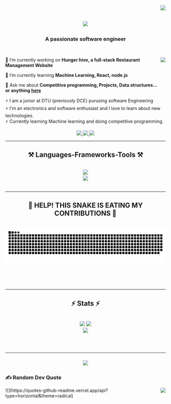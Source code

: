 <img align="right" src="https://visitcount.itsvg.in/api?id=UTSAV73&icon=7&color=5" />

<h1 align="center">
    <img src="https://readme-typing-svg.herokuapp.com/?font=Righteous&size=35&center=true&vCenter=true&width=500&height=70&duration=4000&lines=Hi+There+!+👋;+I'm+Utsav+Joshi+!;" />
</h1>

<h3 align="center">A passionate software engineer </h3>

<br/>

<div align="left">
    
 <img align="right" height="150" src="https://media.tenor.com/VpZ2Nf5gdRYAAAAM/pc-banging.gif" />
 
 🔭 I’m currently working on **Hunger hive, a full-stack Restaurant Management Website**

 
 🌱 I’m currently learning **Machine Learning, React, node.js**    


 💬 Ask me about **Competitive programming, Projects, Data structures... or anything [here](https://github.com/UTSAV73/UTSAV73/issues)**

 ⚡ I am a junior at DTU (previously DCE) purusing software Engineering</br>
 ⚡ I'm an electronics and software enthusiast and I love to learn about new technologies.</br>
 ⚡ Currently learning Machine learning and doing competitive programming.</br>
 
 </div>

   
<div align="center"> 
  <a href="mailto:utsavj2@gmail.com">
    <img src="https://img.shields.io/badge/Gmail-333333?style=for-the-badge&logo=gmail&logoColor=red" />
  </a>
  <a href="www.linkedin.com/in/ujjj" target="_blank">
    <img src="https://img.shields.io/badge/LinkedIn-0077B5?style=for-the-badge&logo=linkedin&logoColor=white" target="_blank" />
  </a>
  <a href="https://UTSAV73.github.io" target="_blank">
     <img src="https://img.shields.io/badge/Portfolio-FF5722?style=for-the-badge&logo=todoist&logoColor=white" target="_blank" /> <!-- sqlite, safari, google-chrome are other good icon options -->
  </a>
</div>

 <hr/>
 
<h2 align="center">⚒️ Languages-Frameworks-Tools ⚒️</h2>
<br/>
<div align="center">
    <img src="https://skillicons.dev/icons?i=nodejs,github,python,javascript,mongodb,c,cpp,php" /><br>
    <img src="https://skillicons.dev/icons?i=react,bootstrap,mysql,flask,html,css,vscode,figma,git" />
</div>

<br/>
<hr/>

<div align="center">
  <h2>🐍 HELP! THIS SNAKE IS EATING MY CONTRIBUTIONS 🐍</h2>
  <br>
  <img alt="snake eating my contributions" src="https://raw.githubusercontent.com/salesp07/salesp07/output/github-contribution-grid-snake.svg" />
  
  <br/><br/><br/>
</div>

<hr/>

<h2 align="center">⚡ Stats ⚡</h2>
<br>
<div align=center>
<img width=390 src="https://github-readme-stats.vercel.app/api?username=UTSAV73&theme=synthwave&hide_border=false&include_all_commits=false&count_private=true"/>
  <img width=390 src="https://github-readme-streak-stats.herokuapp.com/?user=UTSAV73&theme=synthwave&hide_border=false" />
  <br/>
  <img width=325 align="center" src="https://github-readme-stats.vercel.app/api/top-langs/?username=UTSAV73&theme=synthwave&hide_border=false&include_all_commits=false&count_private=true&layout=compact" />
</div>


<br/><br/>
<hr/>

<h3 align="center">
    <img src="https://readme-typing-svg.herokuapp.com/?font=Righteous&size=25&center=true&vCenter=true&width=500&height=70&duration=4000&lines=Thanks+for+visiting!+✌️;+Shoot+me+a+message+on+Linkedin+!;I'm+always+ready+to+learn+😎;">
</h3>

### ✍️ Random Dev Quote
<img align="right" height="150" src="https://thumbs.gfycat.com/CheerySeparateGoldeneye-size_restricted.gif" />
![](https://quotes-github-readme.vercel.app/api?type=horizontal&theme=radical)

<br/>


